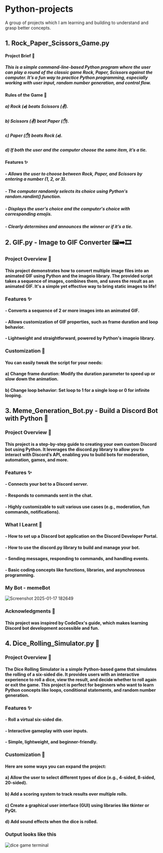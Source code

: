 # Python-projects
A group of projects which I am learning and building to understand and grasp better concepts. 

## 1. Rock_Paper_Scissors_Game.py
#### Project Brief 📄
##### This is a simple command-line-based Python program where the user can play a round of the classic game Rock, Paper, Scissors against the computer. It’s a fun way to practice Python programming, especially working with user input, random number generation, and control flow.
#### Rules of the Game 📜
##### a) Rock (✊) beats Scissors (✌).
##### b) Scissors (✌) beat Paper (✋).
##### c) Paper (✋) beats Rock (✊).
##### d) If both the user and the computer choose the same item, it’s a tie.
#### Features ✨
##### - Allows the user to choose between Rock, Paper, and Scissors by entering a number (1, 2, or 3).
##### - The computer randomly selects its choice using Python's random.randint() function.
##### - Displays the user's choice and the computer's choice with corresponding emojis.
##### - Clearly determines and announces the winner or if it’s a tie.

## 2. GIF.py - Image to GIF Converter 🖼️➡️🎞️
### Project Overview 📄
#### This project demonstrates how to convert multiple image files into an animated GIF using Python and the imageio library. The provided script takes a sequence of images, combines them, and saves the result as an animated GIF. It's a simple yet effective way to bring static images to life!
### Features ✨
#### - Converts a sequence of 2 or more images into an animated GIF.
#### - Allows customization of GIF properties, such as frame duration and loop behavior.
#### - Lightweight and straightforward, powered by Python's imageio library.
### Customization 🚀
#### You can easily tweak the script for your needs:
#### a) Change frame duration: Modify the duration parameter to speed up or slow down the animation.
#### b) Change loop behavior: Set loop to 1 for a single loop or 0 for infinite looping.

## 3. Meme_Generation_Bot.py - Build a Discord Bot with Python 🤖
### Project Overview 📄
#### This project is a step-by-step guide to creating your own custom Discord bot using Python. It leverages the discord.py library to allow you to interact with Discord’s API, enabling you to build bots for moderation, automation, games, and more.
### Features ✨
#### - Connects your bot to a Discord server.
#### - Responds to commands sent in the chat.
#### - Highly customizable to suit various use cases (e.g., moderation, fun commands, notifications).
### What I Learnt 🧠
#### - How to set up a Discord bot application on the Discord Developer Portal.
#### - How to use the discord.py library to build and manage your bot.
#### - Sending messages, responding to commands, and handling events.
#### - Basic coding concepts like functions, libraries, and asynchronous programming.
### My Bot - memeBot
![Screenshot 2025-01-17 182649](https://github.com/user-attachments/assets/d2e46a7f-cf2d-49cd-9719-0678f359974b)
### Acknowledgments 🙌
#### This project was inspired by CodeDex's guide, which makes learning Discord bot development accessible and fun. 

## 4. Dice_Rolling_Simulator.py 🎲
### Project Overview 📄
#### The Dice Rolling Simulator is a simple Python-based game that simulates the rolling of a six-sided die. It provides users with an interactive experience to roll a dice, view the result, and decide whether to roll again or exit the game. This project is perfect for beginners who want to learn Python concepts like loops, conditional statements, and random number generation.
### Features ✨
#### - Roll a virtual six-sided die.
#### - Interactive gameplay with user inputs.
#### - Simple, lightweight, and beginner-friendly.
### Customization 🚀
#### Here are some ways you can expand the project:
#### a) Allow the user to select different types of dice (e.g., 4-sided, 8-sided, 20-sided).
#### b) Add a scoring system to track results over multiple rolls.
#### c) Create a graphical user interface (GUI) using libraries like tkinter or PyQt.
#### d) Add sound effects when the dice is rolled.
### Output looks like this
![dice game terminal](https://github.com/user-attachments/assets/a9bd72a2-1964-4427-b0a0-dc15a3fb8828)








